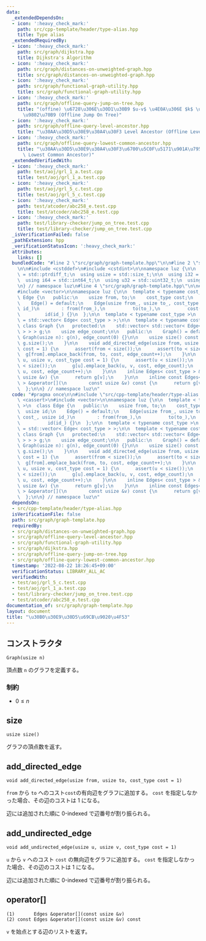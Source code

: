 ```yaml
---
data:
  _extendedDependsOn:
  - icon: ':heavy_check_mark:'
    path: src/cpp-template/header/type-alias.hpp
    title: Type alias
  _extendedRequiredBy:
  - icon: ':heavy_check_mark:'
    path: src/graph/dijkstra.hpp
    title: Dijkstra's Algorithm
  - icon: ':heavy_check_mark:'
    path: src/graph/distances-on-unweighted-graph.hpp
    title: src/graph/distances-on-unweighted-graph.hpp
  - icon: ':heavy_check_mark:'
    path: src/graph/functional-graph-utility.hpp
    title: src/graph/functional-graph-utility.hpp
  - icon: ':heavy_check_mark:'
    path: src/graph/offline-query-jump-on-tree.hpp
    title: "(offine) \u6728\u306E\u30D1\u30B9 $u-v$ \u4E0A\u306E $k$ \u756A\u76EE\u306E\
      \u9802\u70B9 (Offline Jump On Tree)"
  - icon: ':heavy_check_mark:'
    path: src/graph/offline-query-level-ancestor.hpp
    title: "\u30AA\u30D5\u30E9\u30A4\u30F3 Level Ancestor (Offline Level Ancestor)"
  - icon: ':heavy_check_mark:'
    path: src/graph/offline-query-lowest-common-ancestor.hpp
    title: "\u30AA\u30D5\u30E9\u30A4\u30F3\u6700\u5C0F\u5171\u901A\u7956\u5148 (Offline\
      \ Lowest Common Ancestor)"
  _extendedVerifiedWith:
  - icon: ':heavy_check_mark:'
    path: test/aoj/grl_1_a.test.cpp
    title: test/aoj/grl_1_a.test.cpp
  - icon: ':heavy_check_mark:'
    path: test/aoj/grl_5_c.test.cpp
    title: test/aoj/grl_5_c.test.cpp
  - icon: ':heavy_check_mark:'
    path: test/atcoder/abc258_e.test.cpp
    title: test/atcoder/abc258_e.test.cpp
  - icon: ':heavy_check_mark:'
    path: test/library-checker/jump_on_tree.test.cpp
    title: test/library-checker/jump_on_tree.test.cpp
  _isVerificationFailed: false
  _pathExtension: hpp
  _verificationStatusIcon: ':heavy_check_mark:'
  attributes:
    links: []
  bundledCode: "#line 2 \"src/graph/graph-template.hpp\"\n\n#line 2 \"src/cpp-template/header/type-alias.hpp\"\
    \n\n#include <cstddef>\n#include <cstdint>\n\nnamespace luz {\n\n  using isize\
    \ = std::ptrdiff_t;\n  using usize = std::size_t;\n\n  using i32 = std::int32_t;\n\
    \  using i64 = std::int64_t;\n  using u32 = std::uint32_t;\n  using u64 = std::uint64_t;\n\
    \n} // namespace luz\n#line 4 \"src/graph/graph-template.hpp\"\n\n#include <cassert>\n\
    #include <vector>\n\nnamespace luz {\n\n  template < typename cost_type >\n  class\
    \ Edge {\n   public:\n    usize from, to;\n    cost_type cost;\n    usize id;\n\
    \    Edge() = default;\n    Edge(usize from_, usize to_, cost_type cost_, usize\
    \ id_)\n        : from(from_),\n          to(to_),\n          cost(cost_),\n \
    \         id(id_) {}\n  };\n\n  template < typename cost_type >\n  using Edges\
    \ = std::vector< Edge< cost_type > >;\n\n  template < typename cost_type >\n \
    \ class Graph {\n   protected:\n    std::vector< std::vector< Edge< cost_type\
    \ > > > g;\n    usize edge_count;\n\n   public:\n    Graph() = default;\n    explicit\
    \ Graph(usize n): g(n), edge_count(0) {}\n\n    usize size() const {\n      return\
    \ g.size();\n    }\n\n    void add_directed_edge(usize from, usize to, cost_type\
    \ cost = 1) {\n      assert(from < size());\n      assert(to < size());\n    \
    \  g[from].emplace_back(from, to, cost, edge_count++);\n    }\n\n    void add_undirected_edge(usize\
    \ u, usize v, cost_type cost = 1) {\n      assert(u < size());\n      assert(v\
    \ < size());\n      g[u].emplace_back(u, v, cost, edge_count);\n      g[v].emplace_back(v,\
    \ u, cost, edge_count++);\n    }\n\n    inline Edges< cost_type > &operator[](const\
    \ usize &v) {\n      return g[v];\n    }\n\n    inline const Edges< cost_type\
    \ > &operator[](\n        const usize &v) const {\n      return g[v];\n    }\n\
    \  };\n\n} // namespace luz\n"
  code: "#pragma once\n\n#include \"src/cpp-template/header/type-alias.hpp\"\n\n#include\
    \ <cassert>\n#include <vector>\n\nnamespace luz {\n\n  template < typename cost_type\
    \ >\n  class Edge {\n   public:\n    usize from, to;\n    cost_type cost;\n  \
    \  usize id;\n    Edge() = default;\n    Edge(usize from_, usize to_, cost_type\
    \ cost_, usize id_)\n        : from(from_),\n          to(to_),\n          cost(cost_),\n\
    \          id(id_) {}\n  };\n\n  template < typename cost_type >\n  using Edges\
    \ = std::vector< Edge< cost_type > >;\n\n  template < typename cost_type >\n \
    \ class Graph {\n   protected:\n    std::vector< std::vector< Edge< cost_type\
    \ > > > g;\n    usize edge_count;\n\n   public:\n    Graph() = default;\n    explicit\
    \ Graph(usize n): g(n), edge_count(0) {}\n\n    usize size() const {\n      return\
    \ g.size();\n    }\n\n    void add_directed_edge(usize from, usize to, cost_type\
    \ cost = 1) {\n      assert(from < size());\n      assert(to < size());\n    \
    \  g[from].emplace_back(from, to, cost, edge_count++);\n    }\n\n    void add_undirected_edge(usize\
    \ u, usize v, cost_type cost = 1) {\n      assert(u < size());\n      assert(v\
    \ < size());\n      g[u].emplace_back(u, v, cost, edge_count);\n      g[v].emplace_back(v,\
    \ u, cost, edge_count++);\n    }\n\n    inline Edges< cost_type > &operator[](const\
    \ usize &v) {\n      return g[v];\n    }\n\n    inline const Edges< cost_type\
    \ > &operator[](\n        const usize &v) const {\n      return g[v];\n    }\n\
    \  };\n\n} // namespace luz\n"
  dependsOn:
  - src/cpp-template/header/type-alias.hpp
  isVerificationFile: false
  path: src/graph/graph-template.hpp
  requiredBy:
  - src/graph/distances-on-unweighted-graph.hpp
  - src/graph/offline-query-level-ancestor.hpp
  - src/graph/functional-graph-utility.hpp
  - src/graph/dijkstra.hpp
  - src/graph/offline-query-jump-on-tree.hpp
  - src/graph/offline-query-lowest-common-ancestor.hpp
  timestamp: '2022-08-22 18:26:45+09:00'
  verificationStatus: LIBRARY_ALL_AC
  verifiedWith:
  - test/aoj/grl_5_c.test.cpp
  - test/aoj/grl_1_a.test.cpp
  - test/library-checker/jump_on_tree.test.cpp
  - test/atcoder/abc258_e.test.cpp
documentation_of: src/graph/graph-template.hpp
layout: document
title: "\u30B0\u30E9\u30D5\u69CB\u9020\u4F53"
---
```


## コンストラクタ
```
Graph(usize n)
```

頂点数 `n` のグラフを定義する。

### 制約
- $0 \leq n$

## size
```
usize size()
```

グラフの頂点数を返す。

## add_directed_edge
```
void add_directed_edge(usize from, usize to, cost_type cost = 1)
```

`from` から `to` へのコスト`cost`の有向辺をグラフに追加する。 `cost` を指定しなかった場合、その辺のコストは 1 になる。

辺には追加された順に 0-indexed で辺番号が割り振られる。

## add_undirected_edge
```
void add_undirected_edge(usize u, usize v, cost_type cost = 1)
```

`u` から `v` へのコスト `cost` の無向辺をグラフに追加する。 `cost` を指定しなかった場合、その辺のコストは 1 になる。

辺には追加された順に 0-indexed で辺番号が割り振られる。

## operator[]
```
(1)       Edges &operator[](const usize &v)
(2) const Edges &operator[](const usize &v) const
```

`v` を始点とする辺のリストを返す。
